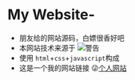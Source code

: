 # My Website-
* 朋友给的网站源码，白嫖很香好吧<br>
* 本网站技术来源于
![警告](http://static.runoob.com/images/runoob-logo.png)<br>
* 使用 `html`+`css`+`javascript`构成
* 这是一个我的网站链接 😜[个人网站](https://www.fanyuansheng.top)
